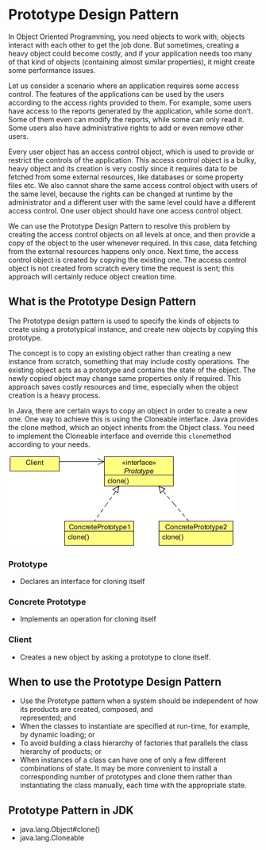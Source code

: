 # Prototype Design Pattern

In Object Oriented Programming, you need objects to work with; objects interact with each other to get the job done. But
sometimes, creating a heavy object could become costly, and if your application needs too many of that kind of objects (containing
almost similar properties), it might create some performance issues.

Let us consider a scenario where an application requires some access control. The features of the applications can be used by
the users according to the access rights provided to them. For example, some users have access to the reports generated by the
application, while some don’t. Some of them even can modify the reports, while some can only read it. Some users also have
administrative rights to add or even remove other users.

Every user object has an access control object, which is used to provide or restrict the controls of the application. This access
control object is a bulky, heavy object and its creation is very costly since it requires data to be fetched from some external
resources, like databases or some property files etc.
We also cannot share the same access control object with users of the same level, because the rights can be changed at runtime
by the administrator and a different user with the same level could have a different access control. One user object should have
one access control object.

We can use the Prototype Design Pattern to resolve this problem by creating the access control objects on all levels at once, and
then provide a copy of the object to the user whenever required. In this case, data fetching from the external resources happens
only once. Next time, the access control object is created by copying the existing one. The access control object is not created
from scratch every time the request is sent; this approach will certainly reduce object creation time.


## What is the Prototype Design Pattern

The Prototype design pattern is used to specify the kinds of objects to create using a prototypical instance, and create new objects
by copying this prototype.

The concept is to copy an existing object rather than creating a new instance from scratch, something that may include costly
operations. The existing object acts as a prototype and contains the state of the object. The newly copied object may change
same properties only if required. This approach saves costly resources and time, especially when the object creation is a heavy
process.

In Java, there are certain ways to copy an object in order to create a new one. One way to achieve this is using the Cloneable
interface. Java provides the clone method, which an object inherits from the Object class. You need to implement the
Cloneable interface and override this `clone`method according to your needs.

![UML Diagram](https://github.com/ani03sha/CSFundamentals/blob/master/DesignPatterns/Java/DesignPatterns/src/main/java/org/redquark/csfundamentals/designpatterns/creational/prototype/.ProblemStatement.MD_images/UML%20Diagram%20-%20Prototype.png)

### Prototype

- Declares an interface for cloning itself

### Concrete Prototype

- Implements an operation for cloning itself

### Client

- Creates a new object by asking a prototype to clone itself.


## When to use the Prototype Design Pattern

- Use the Prototype pattern when a system should be independent of how its products are created, composed, and  
represented; and
- When the classes to instantiate are specified at run-time, for example, by dynamic loading; or
- To avoid building a class hierarchy of factories that parallels the class hierarchy of products; or
- When instances of a class can have one of only a few different combinations of state. It may be more convenient to install a
corresponding number of prototypes and clone them rather than instantiating the class manually, each time with the appropriate
state.
   
   
## Prototype Pattern in JDK

- java.lang.Object#clone()
- java.lang.Cloneable
